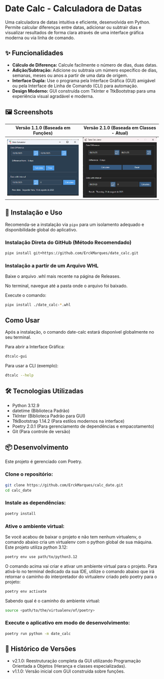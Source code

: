 
# Date Calc - Calculadora de Datas

Uma calculadora de datas intuitiva e eficiente, desenvolvida em Python. Permite calcular diferenças entre datas, adicionar ou subtrair dias e visualizar resultados de forma clara através de uma interface gráfica moderna ou via linha de comando.

## ✨ Funcionalidades

*   **Cálculo de Diferença:** Calcule facilmente o número de dias, duas datas.
*   **Adição/Subtração:** Adicione ou subtraia um número específico de dias, semanas, meses ou anos a partir de uma data de origem.
*   **Interface Dupla:** Use o programa pela Interface Gráfica (GUI) amigável ou pela Interface de Linha de Comando (CLI) para automação.
*   **Design Moderno:** GUI construída com TkInter e TtkBootstrap para uma experiência visual agradável e moderna.

## 🖼️ Screenshots

| Versão 1.1.0 (Baseada em Funções) | Versão 2.1.0 (Baseada em Classes - Atual) |
| :---: | :---: |
| [![Versão 1.1.0](assets/v1.1.0.png)](assets/v1.1.0.png) | [![Versão 2.1.0](assets/v2.1.0.png)](assets/v2.1.0.png) |

## 🚀 Instalação e Uso

Recomenda-se a instalação via `pipx` para um isolamento adequado e disponibilidade global do aplicativo.

### Instalação Direta do GitHub (Método Recomendado)

```bash
pipx install git+https://github.com/ErckMarques/date_calc.git
```

### Instalação a partir de um Arquivo WHL
Baixe o arquivo .whl mais recente na página de Releases.

No terminal, navegue até a pasta onde o arquivo foi baixado.

Execute o comando:

```bash
pipx install ./date_calc-*.whl
```

## Como Usar
Após a instalação, o comando date-calc estará disponível globalmente no seu terminal.

Para abrir a Interface Gráfica:

```bash
dtcalc-gui
```
Para usar a CLI (exemplo):

```bash
dtcalc --help
```

## 🛠️ Tecnologias Utilizadas
* Python 3.12.9
* datetime (Biblioteca Padrão)
* TkInter (Biblioteca Padrão para GUI)
* TtkBootstrap 1.14.2 (Para estilos modernos na interface)
* Poetry 2.0.1 (Para gerenciamento de dependências e empacotamento)
* Git (Para controle de versão)

## 📦 Desenvolvimento
Este projeto é gerenciado com Poetry.

### Clone o repositório:

```bash
git clone https://github.com/ErckMarques/calc_date.git
cd calc_date
```

### Instale as dependências:
```bash
poetry install
```

### Ative o ambiente virtual:
Se você acabou de baixar o projeto e não tem nenhum virtualenv, o comando abaixo cria um virtualenv com o python global de sua máquina. Este projeto utiliza python 3.12:
```bash
poetry env use path/to/python3.12
```
O comando acima vai criar e ativar um ambiente virtual para o projeto.
Para ativá-lo no terminal dedicado da sua IDE, utilize o comando abaixo que irá retornar o caminho do interpretador do virtualenv criado pelo poetry para o projeto:
```bash
poetry env activate
```
Sabendo qual é o caminho do ambiente virtual:
```bash
source <path/to/the/virtualenv/of/poetry> 
```

### Execute o aplicativo em modo de desenvolvimento:

```bash
poetry run python -m date_calc
```

## 📝 Histórico de Versões
- v2.1.0: Reestruturação completa da GUI utilizando Programação Orientada a Objetos (Herança e classes especializadas).
- v1.1.0: Versão inicial com GUI construída sobre funções.